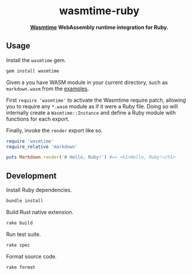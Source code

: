 <div align="center">
  <h1>wasmtime-ruby</h1>
  <p>
    <strong
      ><a href="https://wasmtime.dev/">Wasmtime</a> WebAssembly runtime
      integration for Ruby.</strong
    >
  </p>
</div>

## Usage

Install the `wasmtime` gem.

```sh
gem install wasmtime
```

Given a you have WASM module in your current directory, such as `markdown.wasm`
from the [examples](https://github.com/dtcristo/wasmtime-ruby/tree/master/examples/markdown).

First `require 'wasmtime'` to activate the Wasmtime require patch, allowing you
to require any `*.wasm` module as if it were a Ruby file. Doing so will
internally create a `Wasmtime::Instance` and define a Ruby module with functions
for each export.

Finally, invoke the `render` export like so.

```rb
require 'wasmtime'
require_relative 'markdown'

puts Markdown.render('# Hello, Ruby!') #=> <h1>Hello, Ruby!</h1>
```

## Development

Install Ruby dependencies.

```sh
bundle install
```

Build Rust native extension.

```sh
rake build
```

Run test suite.

```sh
rake spec
```

Format source code.

```sh
rake format
```
